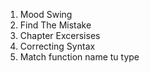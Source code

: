 1. Mood Swing
2. Find The Mistake
3. Chapter Excersises
4. Correcting Syntax
5. Match function name tu type